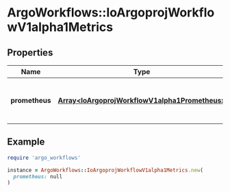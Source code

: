 # ArgoWorkflows::IoArgoprojWorkflowV1alpha1Metrics

## Properties

| Name | Type | Description | Notes |
| ---- | ---- | ----------- | ----- |
| **prometheus** | [**Array&lt;IoArgoprojWorkflowV1alpha1Prometheus&gt;**](IoArgoprojWorkflowV1alpha1Prometheus.md) | Prometheus is a list of prometheus metrics to be emitted |  |

## Example

```ruby
require 'argo_workflows'

instance = ArgoWorkflows::IoArgoprojWorkflowV1alpha1Metrics.new(
  prometheus: null
)
```

